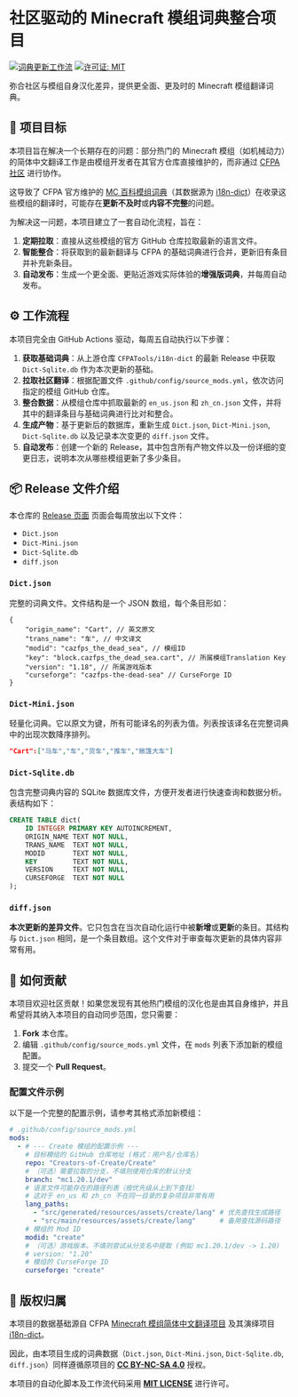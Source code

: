 # 社区驱动的 Minecraft 模组词典整合项目

[![词典更新工作流](https://github.com/VM-Chinese-translate-group/i18n-Dict-Extender/actions/workflows/update_and_release.yml/badge.svg)](https://github.com/VM-Chinese-translate-group/i18n-Dict-Extender/actions/workflows/update_and_release.yml)
[![许可证: MIT](https://img.shields.io/badge/License-MIT-yellow.svg)](https://opensource.org/licenses/MIT)

弥合社区与模组自身汉化差异，提供更全面、更及时的 Minecraft 模组翻译词典。

## 🎯 项目目标

本项目旨在解决一个长期存在的问题：部分热门的 Minecraft 模组（如机械动力）的简体中文翻译工作是由模组开发者在其官方仓库直接维护的，而非通过 [CFPA 社区](https://github.com/CFPAOrg/Minecraft-Mod-Language-Package) 进行协作。

这导致了 CFPA 官方维护的 [MC 百科模组词典](https://dict.mcmod.cn/)（其数据源为 [i18n-dict](https://github.com/CFPATools/i18n-dict)）在收录这些模组的翻译时，可能存在**更新不及时**或**内容不完整**的问题。

为解决这一问题，本项目建立了一套自动化流程，旨在：
1.  **定期拉取**：直接从这些模组的官方 GitHub 仓库拉取最新的语言文件。
2.  **智能整合**：将获取到的最新翻译与 CFPA 的基础词典进行合并，更新旧有条目并补充新条目。
3.  **自动发布**：生成一个更全面、更贴近游戏实际体验的**增强版词典**，并每周自动发布。

## ⚙️ 工作流程

本项目完全由 GitHub Actions 驱动，每周五自动执行以下步骤：

1.  **获取基础词典**：从上游仓库 `CFPATools/i18n-dict` 的最新 Release 中获取 `Dict-Sqlite.db` 作为本次更新的基础。
2.  **拉取社区翻译**：根据配置文件 `.github/config/source_mods.yml`，依次访问指定的模组 GitHub 仓库。
3.  **整合数据**：从模组仓库中抓取最新的 `en_us.json` 和 `zh_cn.json` 文件，并将其中的翻译条目与基础词典进行比对和整合。
4.  **生成产物**：基于更新后的数据库，重新生成 `Dict.json`, `Dict-Mini.json`, `Dict-Sqlite.db` 以及记录本次变更的 `diff.json` 文件。
5.  **自动发布**：创建一个新的 Release，其中包含所有产物文件以及一份详细的变更日志，说明本次从哪些模组更新了多少条目。

## 📦 Release 文件介绍

本仓库的 [Release 页面](https://github.com/YOUR_USERNAME/YOUR_REPO/releases) 页面会每周放出以下文件：

- `Dict.json`
- `Dict-Mini.json`
- `Dict-Sqlite.db`
- `diff.json`

### `Dict.json`
完整的词典文件。文件结构是一个 JSON 数组，每个条目形如：
```json5
{
    "origin_name": "Cart", // 英文原文
    "trans_name": "车", // 中文译文
    "modid": "cazfps_the_dead_sea", // 模组ID
    "key": "block.cazfps_the_dead_sea.cart", // 所属模组Translation Key
    "version": "1.18", // 所属游戏版本
    "curseforge": "cazfps-the-dead-sea" // CurseForge ID
}
```

### `Dict-Mini.json`
轻量化词典。它以原文为键，所有可能译名的列表为值。列表按该译名在完整词典中的出现次数降序排列。
```json
"Cart":["马车","车","货车","推车","敞篷大车"]
```

### `Dict-Sqlite.db`
包含完整词典内容的 SQLite 数据库文件，方便开发者进行快速查询和数据分析。表结构如下：
```sql
CREATE TABLE dict(
    ID INTEGER PRIMARY KEY AUTOINCREMENT,
    ORIGIN_NAME TEXT NOT NULL,
    TRANS_NAME  TEXT NOT NULL,
    MODID       TEXT NOT NULL,
    KEY         TEXT NOT NULL,
    VERSION     TEXT NOT NULL,
    CURSEFORGE  TEXT NOT NULL
);
```

### `diff.json`
**本次更新的差异文件**。它只包含在当次自动化运行中被**新增**或**更新**的条目。其结构与 `Dict.json` 相同，是一个条目数组。这个文件对于审查每次更新的具体内容非常有用。

## 🤝 如何贡献

本项目欢迎社区贡献！如果您发现有其他热门模组的汉化也是由其自身维护，并且希望将其纳入本项目的自动同步范围，您只需要：

1.  **Fork** 本仓库。
2.  编辑 `.github/config/source_mods.yml` 文件，在 `mods` 列表下添加新的模组配置。
3.  提交一个 **Pull Request**。

### 配置文件示例

以下是一个完整的配置示例，请参考其格式添加新模组：

```yaml
# .github/config/source_mods.yml
mods:
  - # --- Create 模组的配置示例 ---
    # 目标模组的 GitHub 仓库地址 (格式：用户名/仓库名)
    repo: "Creators-of-Create/Create"
    # （可选）需要拉取的分支，不填则使用仓库的默认分支
    branch: "mc1.20.1/dev"
    # 语言文件可能存在的路径列表（按优先级从上到下查找）
    # 这对于 en_us 和 zh_cn 不在同一目录的复杂项目非常有用
    lang_paths:
      - "src/generated/resources/assets/create/lang" # 优先查找生成路径
      - "src/main/resources/assets/create/lang"      # 备用查找源码路径
    # 模组的 Mod ID
    modid: "create"
    # （可选）游戏版本。不填则尝试从分支名中提取 (例如 mc1.20.1/dev -> 1.20)
    # version: "1.20" 
    # 模组的 CurseForge ID
    curseforge: "create"
```

## 📜 版权归属

本项目的数据基础源自 CFPA [Minecraft 模组简体中文翻译项目](https://github.com/CFPAOrg/Minecraft-Mod-Language-Package) 及其演绎项目 [i18n-dict](https://github.com/CFPATools/i18n-dict)。

因此，由本项目生成的词典数据（`Dict.json`, `Dict-Mini.json`, `Dict-Sqlite.db`, `diff.json`）同样遵循原项目的 [**CC BY-NC-SA 4.0**](https://creativecommons.org/licenses/by-nc-sa/4.0/) 授权。

本项目的自动化脚本及工作流代码采用 [**MIT LICENSE**](https://mit-license.org/) 进行许可。